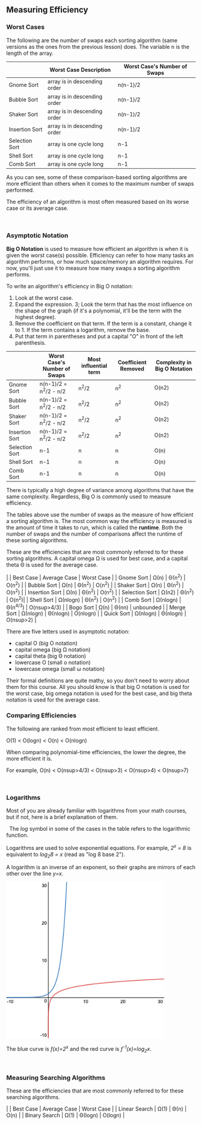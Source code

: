 ## Measuring Efficiency

### Worst Cases

The following are the number of swaps each sorting algorithm (same versions as the ones from the previous lesson) does. The variable n is the length of the array.

| | Worst Case Description | Worst Case's Number of Swaps |
| --- | --- | --- |
| Gnome Sort | array is in descending order | n(n-1)/2 |
| Bubble Sort | array is in descending order | n(n-1)/2 |
| Shaker Sort | array is in descending order | n(n-1)/2 |
| Insertion Sort | array is in descending order | n(n-1)/2 |
| Selection Sort | array is one cycle long | n-1 |
| Shell Sort | array is one cycle long | n-1 |
| Comb Sort | array is one cycle long | n-1 |

As you can see, some of these comparison-based sorting algorithms are more efficient than others when it comes to the maximum number of swaps performed.

The efficiency of an algorithm is most often measured based on its worse case or its average case.

 
### Asymptotic Notation

**Big O Notation** is used to measure how efficient an algorithm is when it is given the worst case(s) possible. Efficiency can refer to how many tasks an algorithm performs, or how much space/memory an algorithm requires. For now, you'll just use it to measure how many swaps a sorting algorithm performs.

To write an algorithm's efficiency in Big O notation:
1. Look at the worst case.
2. Expand the expression.
3; Look the term that has the most influence on the shape of the graph (if it's a polynomial, it'll be the term with the highest degree).
4. Remove the coefficient on that term. If the term is a constant, change it to 1. If the term contains a logarithm, remove the base.
4. Put that term in parentheses and put a capital "O" in front of the left parenthesis.
 

| | Worst Case's Number of Swaps | Most influential term | Coefficient Removed | Complexity in Big O Notation |
| --- | --- | --- | --- | --- |
| Gnome Sort | n(n-1)/2 = n<sup>2</sup>/2 - n/2 | n<sup>2</sup>/2 | n<sup>2</sup> | O(n2) |
| Bubble Sort | n(n-1)/2 = n<sup>2</sup>/2 - n/2 | n<sup>2</sup>/2 | n<sup>2</sup> | O(n2) |
| Shaker Sort | n(n-1)/2 = n<sup>2</sup>/2 - n/2 | n<sup>2</sup>/2 | n<sup>2</sup> | O(n2) |
| Insertion Sort | n(n-1)/2 = n<sup>2</sup>/2 - n/2 | n<sup>2</sup>/2 | n<sup>2</sup> | O(n2) |
| Selection Sort | n-1 | n | n | O(n) |
| Shell Sort | n-1 | n | n | O(n) |
| Comb Sort | n-1 | n | n | O(n) |

There is typically a high degree of variance among algorithms that have the same complexity. Regardless, Big O is commonly used to measure efficiency.

The tables above use the number of swaps as the measure of how efficient a sorting algorithm is. The most common way the efficiency is measured is the amount of time it takes to run, which is called the **runtime**. Both the number of swaps and the number of comparisons affect the runtime of these sorting algorithms.

These are the efficiencies that are most commonly referred to for these sorting algorithms. A capital omega Ω is used for best case, and a capital theta Θ is used for the average case.

| | Best Case | Average Case | Worst Case |
| Gnome Sort | Ω(n) | Θ(n<sup>2</sup>) | O(n<sup>2</sup>) |
| Bubble Sort | Ω(n) | Θ(n<sup>2</sup>) | O(n<sup>2</sup>) |
| Shaker Sort | Ω(n) | Θ(n<sup>2</sup>) | O(n<sup>2</sup>) |
| Insertion Sort | Ω(n) | Θ(n<sup>2</sup>) | O(n<sup>2</sup>) |
| Selection Sort | Ω(n2) | Θ(n<sup>2</sup>) | O(n<sup>2</sup>)|
| Shell Sort | Ω(nlogn) | Θ(n<sup>2</sup>) | O(n<sup>2</sup>) |
| Comb Sort | Ω(nlogn) | Θ(n<sup>4/3</sup>) | O(nsup>4/3</sup>) |
| Bogo Sort | Ω(n) | Θ(nn) | unbounded |
| Merge Sort | Ω(nlogn) | Θ(nlogn) | O(nlogn) |
| Quick Sort | Ω(nlogn) | Θ(nlogn) | O(nsup>2</sup>) |
 

There are five letters used in asymptotic notation:
* capital O (big O notation)
* capital omega (big Ω notation)
* capital theta (big Θ notation)
* lowercase O (small o notation)
* lowercase omega (small ω notation)

Their formal definitions are quite mathy, so you don't need to worry about them for this course. All you should know is that big O notation is used for the worst case, big omega notation is used for the best case, and big theta notation is used for the average case.


### Comparing Efficiencies

The following are ranked from most efficient to least efficient.

O(1) < O(logn) < O(n) < O(nlogn) 

When comparing polynomial-time efficiencies, the lower the degree, the more efficient it is.

For example, O(n) < O(nsup>4/3</sup>) < O(nsup>3</sup>) < O(nsup>4</sup>) < O(nsup>7</sup>)

 
### Logarithms 

Most of you are already familiar with logarithms from your math courses, but if not, here is a brief explanation of them.

 
The *log* symbol in some of the cases in the table refers to the logarithmic function. 

Logarithms are used to solve exponential equations. For example, *2<sup>x</sup> = 8* is equivalent to *log<sub>2</sub>8 = x* (read as "log 8 base 2").

A logarithm is an inverse of an exponent, so their graphs are mirrors of each other over the line *y=x*.


![](../Images/Exponential_Graph.png)


The blue curve is *f(x)=2<sup>x</sup>* and the red curve is *f<sup>-1</sup>(x)=log<sub>2</sub>x*.

 
### Measuring Searching Algorithms 

These are the efficiencies that are most commonly referred to for these searching algorithms. 

| | Best Case | Average Case | Worst Case |
| Linear Search | Ω(1) | Θ(n) | O(n) |
| Binary Search | Ω(1) | Θ(logn) | O(logn) |
